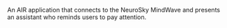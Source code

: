 An AIR application that connects to the NeuroSky MindWave and presents an assistant who reminds users to pay attention.